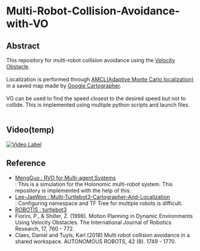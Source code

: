 # Multi-Robot-Collision-Avoidance-with-VO

## Abstract
This repository for multi-robot collision avoidance using the [Velocity Obstacle](https://en.wikipedia.org/wiki/Velocity_obstacle).<br><br>
Localization is performed through [AMCL(Adaptive Monte Carlo localization)](http://wiki.ros.org/amcl) in a saved map made by [Google Cartographer](https://google-cartographer.readthedocs.io/en/latest/).<br><br>
VO can be used to find the speed closest to the desired speed but not to collide. This is implemented using multiple python scripts and launch files.<br><br>

## Video(temp)
[![Video Label](https://img.youtube.com/vi/IEfeJPWc0WE/0.jpg)](https://youtu.be/IEfeJPWc0WE)

## Reference
* [MengGuo : RVO for Multi-agent Systems](https://github.com/MengGuo/RVO_Py_MAS)<br>
: This is a simulation for the Holonomic multi-robot system. This repository is implemented with the help of this.
* [Lee-JaeWon : Multi-Turtlebot3-Cartographer-And-Localization](https://github.com/Lee-JaeWon/Multi-Turtlebot3-Cartographer-And-Localization)<br>
: Configuring namespace and TF Tree for multiple robots is difficult.
* [ROBOTIS : turtlebot3](https://github.com/ROBOTIS-GIT/turtlebot3)<br>
* Fiorini, P., & Shiller, Z. (1998). Motion Planning in Dynamic Environments Using Velocity Obstacles. The International Journal of Robotics Research, 17, 760 - 772.<br>
* Claes, Daniel and Tuyls, Karl (2018) Multi robot collision avoidance in a shared workspace. AUTONOMOUS ROBOTS, 42 (8). 1749 - 1770.